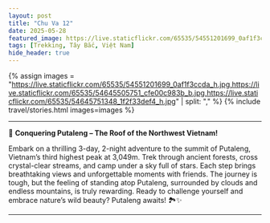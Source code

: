 ```yaml
---
layout: post
title: "Chu Va 12"
date: 2025-05-28
featured_image: https://live.staticflickr.com/65535/54551201699_0af1f3ccda_h.jpg
tags: [Trekking, Tây Bắc, Việt Nam]
hide_header: true
---
```


{% assign images = "https://live.staticflickr.com/65535/54551201699_0af1f3ccda_h.jpg,https://live.staticflickr.com/65535/54645505751_cfe00c983b_b.jpg,https://live.staticflickr.com/65535/54645751348_1f2f33def4_h.jpg" | split: "," %}
{% include travel/stories.html images=images %}

---

🌄 **Conquering Putaleng – The Roof of the Northwest Vietnam!**

Embark on a thrilling 3-day, 2-night adventure to the summit of Putaleng, Vietnam’s third highest peak at 3,049m. Trek through ancient forests, cross crystal-clear streams, and camp under a sky full of stars. Each step brings breathtaking views and unforgettable moments with friends. The journey is tough, but the feeling of standing atop Putaleng, surrounded by clouds and endless mountains, is truly rewarding. Ready to challenge yourself and embrace nature’s wild beauty? Putaleng awaits! 🏞️✨

---
